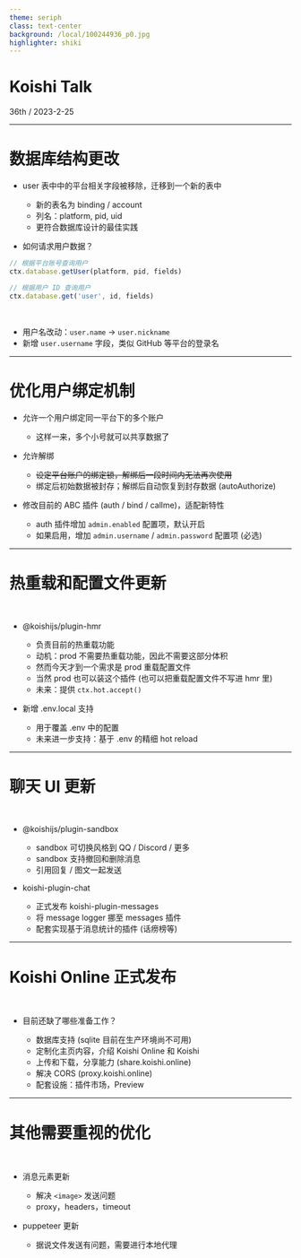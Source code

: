 ```yaml
---
theme: seriph
class: text-center
background: /local/100244936_p0.jpg
highlighter: shiki
---
```


# Koishi Talk

<div class="opacity-80">
36th / 2023-2-25
</div>

---

# 数据库结构更改

- user 表中中的平台相关字段被移除，迁移到一个新的表中
  - 新的表名为 binding / account
  - 列名：platform, pid, uid
  - 更符合数据库设计的最佳实践

- 如何请求用户数据？

```ts
// 根据平台账号查询用户
ctx.database.getUser(platform, pid, fields)

// 根据用户 ID 查询用户
ctx.database.get('user', id, fields)
```
<br>

- 用户名改动：`user.name` -> `user.nickname`
- 新增 `user.username` 字段，类似 GitHub 等平台的登录名

---

# 优化用户绑定机制

- 允许一个用户绑定同一平台下的多个账户
  - 这样一来，多个小号就可以共享数据了

- 允许解绑
  - ~~设定平台账户的绑定锁，解绑后一段时间内无法再次使用~~
  - 绑定后初始数据被封存；解绑后自动恢复到封存数据 (autoAuthorize)

- 修改目前的 ABC 插件 (auth / bind / callme)，适配新特性
  - auth 插件增加 `admin.enabled` 配置项，默认开启
  - 如果启用，增加 `admin.username` / `admin.password` 配置项 (必选)

---

# 热重载和配置文件更新

<br>

- @koishijs/plugin-hmr
  - 负责目前的热重载功能
  - 动机：prod 不需要热重载功能，因此不需要这部分体积
  - 然而今天才到一个需求是 prod 重载配置文件
  - 当然 prod 也可以装这个插件 (也可以把重载配置文件不写进 hmr 里)
  - 未来：提供 `ctx.hot.accept()`

- 新增 .env.local 支持
  - 用于覆盖 .env 中的配置
  - 未来进一步支持：基于 .env 的精细 hot reload

---

# 聊天 UI 更新

<br>

- @koishijs/plugin-sandbox
  - sandbox 可切换风格到 QQ / Discord / 更多
  - sandbox 支持撤回和删除消息
  - 引用回复 / 图文一起发送

- koishi-plugin-chat
  - 正式发布 koishi-plugin-messages
  - 将 message logger 挪至 messages 插件
  - 配套实现基于消息统计的插件 (话痨榜等)

---

# Koishi Online 正式发布

<br>

- 目前还缺了哪些准备工作？

  - 数据库支持 (sqlite 目前在生产环境尚不可用)
  - 定制化主页内容，介绍 Koishi Online 和 Koishi
  - 上传和下载，分享能力 (share.koishi.online)
  - 解决 CORS (proxy.koishi.online)
  - 配套设施：插件市场，Preview

---

# 其他需要重视的优化

<br>

- 消息元素更新
  - 解决 `<image>` 发送问题
  - proxy，headers，timeout

- puppeteer 更新
  - 据说文件发送有问题，需要进行本地代理
